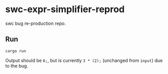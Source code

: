 # swc-expr-simplifier-reprod
swc bug re-production repo.

## Run
`cargo run`

Output should be `6;`, but is currently `3 * (2);` (unchanged from `input`) due to the bug.
